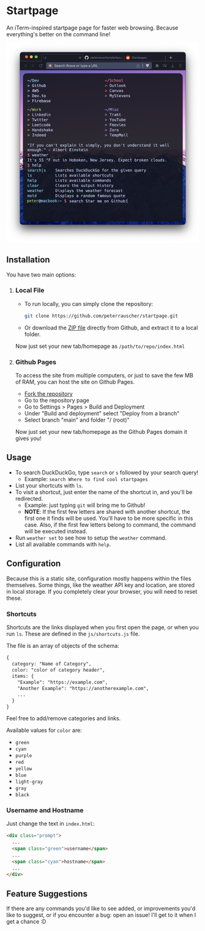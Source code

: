 # Startpage

An iTerm-inspired startpage page for faster web browsing. Because everything's better on the command line!

![Screenshot](/Screenshot.png)

## Installation

You have two main options:

1. ### Local File
   - To run locally, you can simply clone the repository:

     ```bash
     git clone https://github.com/peterrauscher/startpage.git
     ```

   - Or download the [ZIP file](https://github.com/peterrauscher/startpage/archive/refs/heads/main.zip) directly from Github, and extract it to a local folder.

   Now just set your new tab/homepage as `/path/to/repo/index.html`

2. ### Github Pages

   To access the site from multiple computers, or just to save the few MB of RAM, you can host the site on Github Pages.
   - [Fork the repository](https://github.com/peterrauscher/startpage/fork)
   - Go to the repository page
   - Go to Settings > Pages > Build and Deployment
   - Under "Build and deployment" select "Deploy from a branch"
   - Select branch "main" and folder "/ (root)"

   Now just set your new tab/homepage as the Github Pages domain it gives you!

## Usage

- To search DuckDuckGo, type `search` or `s` followed by your search query!
  - Example: `search Where to find cool startpages`
- List your shortcuts with `ls`.
- To visit a shortcut, just enter the name of the shortcut in, and you'll be redirected.
  - Example: just typing `git` will bring me to Github!
  - **NOTE**: If the first few letters are shared with another shortcut, the first one it finds will be used. You'll have to be more specific in this case. Also, if the first few letters belong to command, the command will be executed instead.
- Run `weather set` to see how to setup the `weather` command.
- List all available commands with `help`.

## Configuration

Because this is a static site, configuration mostly happens within the files themselves. Some things, like the weather API key and location, are stored in local storage. If you completely clear your browser, you will need to reset these.

### Shortcuts

Shortcuts are the links displayed when you first open the page, or when you run `ls`. These are defined in the `js/shortcuts.js` file.

The file is an array of objects of the schema:

```
{
  category: "Name of Category",
  color: "color of category header",
  items: {
    "Example": "https://example.com",
    "Another Example": "https://anotherexample.com",
    ...
  }
}
```

Feel free to add/remove categories and links.

Available values for `color` are:

- `green`
- `cyan`
- `purple`
- `red`
- `yellow`
- `blue`
- `light-gray`
- `gray`
- `black`

### Username and Hostname

Just change the text in `index.html`:

```html
<div class="prompt">
  ...
  <span class="green">username</span>
  ...
  <span class="cyan">hostname</span>
  ...
</div>
```

## Feature Suggestions

If there are any commands you'd like to see added, or improvements you'd like to suggest, or if you encounter a bug: open an issue! I'll get to it when I get a chance :D
